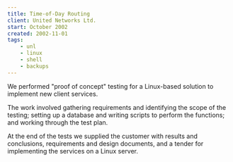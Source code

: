```yaml
---
title: Time-of-Day Routing
client: United Networks Ltd.
start: October 2002
created: 2002-11-01
tags:
    - unl
    - linux
    - shell
    - backups
---
```



We performed "proof of concept" testing for a Linux-based solution to
implement new client services. 

<!--more-->

The work involved gathering requirements and identifying the scope of the
testing; setting up a database and writing scripts to perform the
functions; and working through the test plan.

At the end of the tests we supplied the customer
with results and conclusions, requirements and 
design documents, and a tender for implementing the services on a Linux
server.
